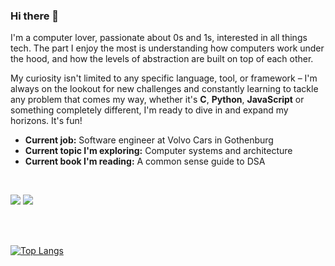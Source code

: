 ### Hi there 👋

I'm a computer lover, passionate about 0s and 1s, interested in all things tech. The part I enjoy the most is understanding how computers work under the hood, and how the levels of abstraction are built on top of each other.

My curiosity isn't limited to any specific language, tool, or framework – I'm always on the lookout for new challenges and constantly learning to tackle any problem that comes my way, whether it's **C**, **Python**, **JavaScript** or something completely different, I'm ready to dive in and expand my horizons. It's fun!

- **Current job:** Software engineer at Volvo Cars in Gothenburg
- **Current topic I'm exploring:** Computer systems and architecture
- **Current book I'm reading:** A common sense guide to DSA

<br>

[![](https://img.shields.io/badge/linkedin-%230077B5.svg?style=for-the-badge&logo=linkedin)](https://linkedin.com/in/elie-asmar-141626203/)
[![](https://img.shields.io/badge/twitter-%230077B5.svg?style=for-the-badge&logo=twitter)](https://twitter.com/elieasmar89)

<br>
<br>

[![Top Langs](https://github-readme-stats.vercel.app/api/top-langs/?username=easmar89&langs_count=9)](https://github.com/anuraghazra/github-readme-stats)
